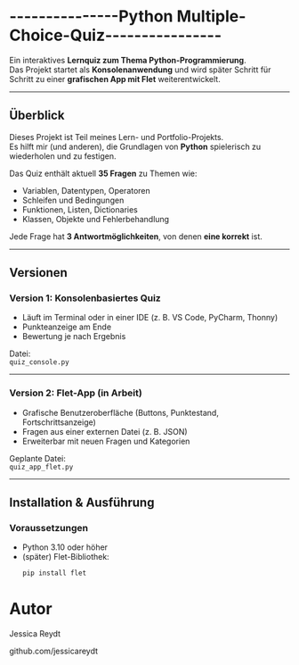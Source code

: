 # ---------------Python Multiple-Choice-Quiz----------------

Ein interaktives **Lernquiz zum Thema Python-Programmierung**.  
Das Projekt startet als **Konsolenanwendung** und wird später Schritt für Schritt zu einer **grafischen App mit Flet** weiterentwickelt.

---

## Überblick

Dieses Projekt ist Teil meines Lern- und Portfolio-Projekts.  
Es hilft mir (und anderen), die Grundlagen von **Python** spielerisch zu wiederholen und zu festigen.

Das Quiz enthält aktuell **35 Fragen** zu Themen wie:
- Variablen, Datentypen, Operatoren
- Schleifen und Bedingungen
- Funktionen, Listen, Dictionaries
- Klassen, Objekte und Fehlerbehandlung

Jede Frage hat **3 Antwortmöglichkeiten**, von denen **eine korrekt** ist.

---

## Versionen

### Version 1: Konsolenbasiertes Quiz
- Läuft im Terminal oder in einer IDE (z. B. VS Code, PyCharm, Thonny)
- Punkteanzeige am Ende
- Bewertung je nach Ergebnis

Datei:  
`quiz_console.py`

---

### Version 2: Flet-App (in Arbeit)
- Grafische Benutzeroberfläche (Buttons, Punktestand, Fortschrittsanzeige)
- Fragen aus einer externen Datei (z. B. JSON)
- Erweiterbar mit neuen Fragen und Kategorien

Geplante Datei:  
`quiz_app_flet.py`

---

## Installation & Ausführung

### Voraussetzungen
- Python 3.10 oder höher
- (später) Flet-Bibliothek:  
  ```bash
  pip install flet


# Autor
Jessica Reydt

github.com/jessicareydt
